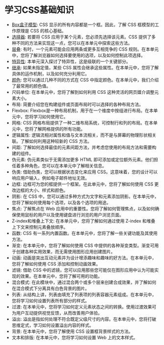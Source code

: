# 学习CSS基础知识
* [Box盒子模型](./box_model): CSS 显示的所有内容都是一个框。因此，了解 CSS 框模型的工作原理是 CSS 的核心基础。
* [选择器](./selectors): 若要将 CSS 应用于某个元素，您必须先选择该元素。CSS 提供了多种不同的方法来实现这一点，您可以在本单元中探索这些方法。
* [层叠](./cascade): 有时，一个元素可能会应用两条或更多互相竞争的 CSS 规则。在本单元中，您将了解浏览器如何选择要使用的选项，以及如何控制此项选择。
* [特异性](./specificity): 本单元深入探讨了特异性，这是级联的一个关键部分。
* [继承](./inheritance): 如果未指定值，某些 CSS 属性会继承这些属性。在本单元中，您将了解具体的运作机制，以及如何充分利用它。
* [颜色](./color): 您可以通过几种不同的方式在 CSS 中指定颜色。在本单元中，我们介绍了最常用的颜色值。
* 尺码单位: 在本单元中，您将了解到如何利用 CSS 这种灵活的网页媒介调整元素大小。
* 布局: 简要介绍您在构建组件或页面布局时可以选择的各种布局方法。
* Flexbox: Flexbox是一种布局机制，用于在一个维度中按组进行布局。在本单元中，您将学习如何使用它。
* 网格: CSS 网格布局提供了一种二维布局系统，可控制行和列的布局。在本单元中，您将了解网格提供的所有功能。
* 逻辑属性: 逻辑流相对属性和值与文本流相关，而不是与屏幕的物理形状相关联。了解如何利用这种较新的 CSS 方法。
* 间距: 了解如何选择最佳的元素间距方法，并考虑您使用的布局方法和需要构建的组件。
* 伪元素: 伪元素类似于无需添加更多 HTML 即可添加或定位额外元素。他们担任着多种角色，您可以在本单元中了解相关信息。
* 伪类: 借助伪类，您可以根据状态变化来应用 CSS。这意味着，您的设计可以响应用户输入，例如电子邮件地址无效。
* 边框: 边框可为您的框提供一个框架。在此单元中，您将了解如何使用 CSS 更改边框的大小、样式和颜色。
* 阴影: 在 CSS 中，您可以通过多种方式为文字和元素添加阴影。在本单元中，您将了解如何使用每个选项，以及各个选项的用途。
* 焦点: 了解焦点在 Web 应用中的重要性。您将了解如何管理焦点，以及如何确保使用鼠标的用户以及使用键盘进行浏览的用户浏览页面。
* Z-index和堆叠上下文: 在本单元中，您将了解如何通过使用 Z-index 和堆叠上下文来控制元素叠放顺序。
* 函数: CSS 有一系列内置函数。在本单元中，您将了解一些关键功能及其使用方法。
* 渐变: 在本单元中，您将了解如何使用 CSS 中提供的各种渐变类型。渐变可用于创建各种实用效果，而无需使用图形应用创建图片。
* 动画: 动画是突出互动元素并为设计增添趣味和趣味的好方法。在本单元中，您将了解如何使用 CSS 添加和控制动画效果。
* 滤镜: 借助 CSS 中的滤镜，您可以应用那些您可能仅在图形应用中认为可能实现的效果。在本单元中，您将了解可用的功能。
* 混合模式: 在此模块中，通过混合两个或多个层来创建合成效果，并了解如何在混合模式下分离具有白色背景的图片。
* 列表: 从结构上讲，列表由填充了列表项的列表容器元素组成。在本单元中，您将学习如何设置列表所有部分的样式。
* 过渡: 在本单元中，您将学习如何定义元素状态之间的转换。使用过渡效果可为用户互动提供视觉反馈，从而改善用户体验。
* 溢出: 溢出是指如何处理不符合既定父级尺寸的内容。在本单元中，您将打破思维定式，学习如何设置溢出内容的样式。
* 背景: 在本单元中，您将了解使用 CSS 设置框背景样式的方法。
* 文本和排版: 在本单元中，您将学习如何设置 Web 上的文本样式。